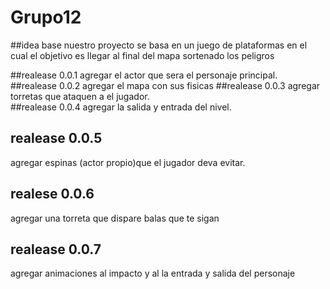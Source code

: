# Grupo12 

##idea base
nuestro proyecto se basa en un juego de plataformas en el cual el objetivo es llegar al final del mapa sortenado los peligros

##realease 0.0.1 
agregar el actor que sera el personaje principal.
##realease 0.0.2
agregar el mapa con sus fisicas
##realease 0.0.3 
agregar torretas que ataquen a el jugador.  
##realease 0.0.4
agregar la salida y entrada del nivel.
## realease 0.0.5
agregar espinas (actor propio)que el jugador deva evitar.  
## realese 0.0.6
agregar una torreta que dispare balas que te sigan 
## realease 0.0.7
agregar animaciones al impacto y al la entrada y salida  del personaje 

